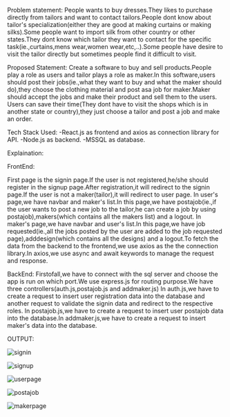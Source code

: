 Problem statement:
    People wants to buy dresses.They likes to purchase directly from tailors and want to contact tailors.People dont know about tailor's specialization(either they are good at making curtains or making silks).Some people want to import silk from other country or other states.They dont know which tailor they want to contact for the specific task(ie.,curtains,mens wear,women wear,etc,..).Some people have desire to visit the tailor directly but sometimes people find it difficult to visit.
    
Proposed Statement:
    Create a software to buy and sell products.People play a role as users and tailor plays a role as maker.In this software,users should post their jobs(ie.,what they want to buy and what the maker should do),they choose the clothing material and post asa job for maker.Maker should accept the jobs and make their product and sell them to the users.
    Users can save their time(They dont have to visit the shops which is in another state or country),they just choose a tailor and post a job and make an order.
    
 Tech Stack Used:
      -React.js as frontend and axios as connection library for API.
      -Node.js as backend.
      -MSSQL as database.
      
      
      
      
 Explaination:

 FrontEnd: 
 
 First page is the signin page.If the user is not registered,he/she should register in the signup page.After registration,it will redirect to the signin page.If the user is not a maker(tailor),it will redirect to user page.
In user's page,we have navbar and maker's list.In this page,we have postajob(ie.,if the user wants to post a new job to the tailor,he can create a job by using postajob),makers(which contains all the makers list) and a logout.
In maker's page,we have navbar and user's list.In this page,we have job requested(ie.,all the jobs posted by the user are added to the job requested page),adddesign(which contains all the designs) and a logout.To fetch the data from the backend to the frontend,we use axios as the the connection library.In axios,we use async and await keywords to manage the request and response.


BackEnd:
 Firstofall,we have to connect with the sql server and choose the app is run on which port.We use express.js for routing purpose.We have three controllers(auth.js,postajob.js and addmaker.js)
 In auth.js,we have to create a request to insert user registration data into the database and another request to validate the signin data and redirect to the respective roles.
 In postajob.js,we have to create a request to insert user postajob data into the database.In addmaker.js,we have to create a request to insert maker's data into the database.
 
 
      
  OUTPUT:
      
  ![signin](https://user-images.githubusercontent.com/74101710/235347974-760e2351-e413-456d-9f8c-9d877c8f264a.png)
  
  
  
  
  
  
  ![signup](https://user-images.githubusercontent.com/74101710/235349679-7e618f83-1f3a-485f-be48-bdc310e4ffc7.png)






  ![userpage](https://user-images.githubusercontent.com/74101710/235349698-b2073b87-2d29-48cf-a747-93f070cf130b.png)





![postajob](https://user-images.githubusercontent.com/74101710/235349704-f395aa3d-8c37-4cc4-8c12-a6e653c2bbe7.png)



  
  
  ![makerpage](https://user-images.githubusercontent.com/74101710/235349712-3295463f-9bc3-4d5d-9030-4cb1bf3ecd98.png)

  
  
  
